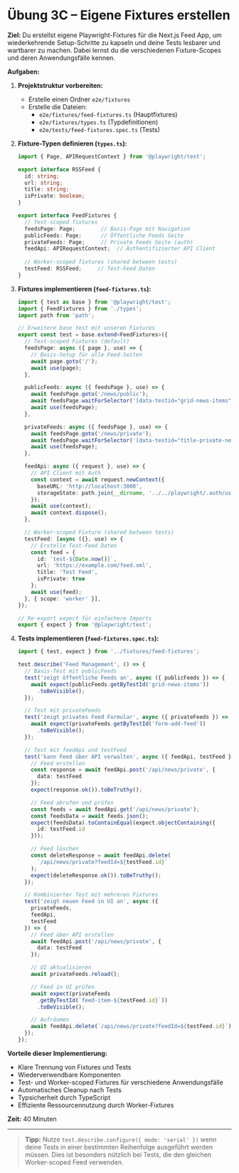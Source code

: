 # Übung 3C – Eigene Fixtures erstellen

**Ziel:**
Du erstellst eigene Playwright-Fixtures für die Next.js Feed App, um wiederkehrende Setup-Schritte zu kapseln und deine Tests lesbarer und wartbarer zu machen. Dabei lernst du die verschiedenen Fixture-Scopes und deren Anwendungsfälle kennen.

**Aufgaben:**

1. **Projektstruktur vorbereiten:**
   - Erstelle einen Ordner `e2e/fixtures`
   - Erstelle die Dateien:
     - `e2e/fixtures/feed-fixtures.ts` (Hauptfixtures)
     - `e2e/fixtures/types.ts` (Typdefinitionen)
     - `e2e/tests/feed-fixtures.spec.ts` (Tests)

2. **Fixture-Typen definieren (`types.ts`):**
   ```typescript
   import { Page, APIRequestContext } from '@playwright/test';
   
   export interface RSSFeed {
     id: string;
     url: string;
     title: string;
     isPrivate: boolean;
   }

   export interface FeedFixtures {
     // Test-scoped fixtures
     feedsPage: Page;        // Basis-Page mit Navigation
     publicFeeds: Page;      // Öffentliche Feeds Seite
     privateFeeds: Page;     // Private Feeds Seite (auth)
     feedApi: APIRequestContext;  // Authentifizierter API Client
     
     // Worker-scoped fixtures (shared between tests)
     testFeed: RSSFeed;     // Test-Feed Daten
   }
   ```

3. **Fixtures implementieren (`feed-fixtures.ts`):**
   ```typescript
   import { test as base } from '@playwright/test';
   import { FeedFixtures } from './types';
   import path from 'path';

   // Erweitere base test mit unseren Fixtures
   export const test = base.extend<FeedFixtures>({
     // Test-scoped Fixtures (default)
     feedsPage: async ({ page }, use) => {
       // Basis-Setup für alle Feed-Seiten
       await page.goto('/');
       await use(page);
     },

     publicFeeds: async ({ feedsPage }, use) => {
       await feedsPage.goto('/news/public');
       await feedsPage.waitForSelector('[data-testid="grid-news-items"]');
       await use(feedsPage);
     },

     privateFeeds: async ({ feedsPage }, use) => {
       await feedsPage.goto('/news/private');
       await feedsPage.waitForSelector('[data-testid="title-private-news"]');
       await use(feedsPage);
     },

     feedApi: async ({ request }, use) => {
       // API Client mit Auth
       const context = await request.newContext({
         baseURL: 'http://localhost:3000',
         storageState: path.join(__dirname, '../../playwright/.auth/user.json'),
       });
       await use(context);
       await context.dispose();
     },

     // Worker-scoped Fixture (shared between tests)
     testFeed: [async ({}, use) => {
       // Erstelle Test-Feed Daten
       const feed = {
         id: `test-${Date.now()}`,
         url: 'https://example.com/feed.xml',
         title: 'Test Feed',
         isPrivate: true
       };
       await use(feed);
     }, { scope: 'worker' }],
   });

   // Re-export expect für einfachere Imports
   export { expect } from '@playwright/test';
   ```

4. **Tests implementieren (`feed-fixtures.spec.ts`):**
   ```typescript
   import { test, expect } from '../fixtures/feed-fixtures';

   test.describe('Feed Management', () => {
     // Basis-Test mit publicFeeds
     test('zeigt öffentliche Feeds an', async ({ publicFeeds }) => {
       await expect(publicFeeds.getByTestId('grid-news-items'))
         .toBeVisible();
     });

     // Test mit privateFeeds
     test('zeigt privates Feed Formular', async ({ privateFeeds }) => {
       await expect(privateFeeds.getByTestId('form-add-feed'))
         .toBeVisible();
     });

     // Test mit feedApi und testFeed
     test('kann Feed über API verwalten', async ({ feedApi, testFeed }) => {
       // Feed erstellen
       const response = await feedApi.post('/api/news/private', {
         data: testFeed
       });
       expect(response.ok()).toBeTruthy();

       // Feed abrufen und prüfen
       const feeds = await feedApi.get('/api/news/private');
       const feedsData = await feeds.json();
       expect(feedsData).toContainEqual(expect.objectContaining({
         id: testFeed.id
       }));

       // Feed löschen
       const deleteResponse = await feedApi.delete(
         `/api/news/private?feedId=${testFeed.id}`
       );
       expect(deleteResponse.ok()).toBeTruthy();
     });

     // Kombinierter Test mit mehreren Fixtures
     test('zeigt neuen Feed in UI an', async ({ 
       privateFeeds, 
       feedApi, 
       testFeed 
     }) => {
       // Feed über API erstellen
       await feedApi.post('/api/news/private', {
         data: testFeed
       });

       // UI aktualisieren
       await privateFeeds.reload();

       // Feed in UI prüfen
       await expect(privateFeeds
         .getByTestId(`feed-item-${testFeed.id}`))
         .toBeVisible();

       // Aufräumen
       await feedApi.delete(`/api/news/private?feedId=${testFeed.id}`);
     });
   });
   ```

**Vorteile dieser Implementierung:**
- Klare Trennung von Fixtures und Tests
- Wiederverwendbare Komponenten
- Test- und Worker-scoped Fixtures für verschiedene Anwendungsfälle
- Automatisches Cleanup nach Tests
- Typsicherheit durch TypeScript
- Effiziente Ressourcennutzung durch Worker-Fixtures

**Zeit:** 40 Minuten

---

> **Tipp:** Nutze `test.describe.configure({ mode: 'serial' })` wenn deine Tests in einer bestimmten Reihenfolge ausgeführt werden müssen. Dies ist besonders nützlich bei Tests, die den gleichen Worker-scoped Feed verwenden.

